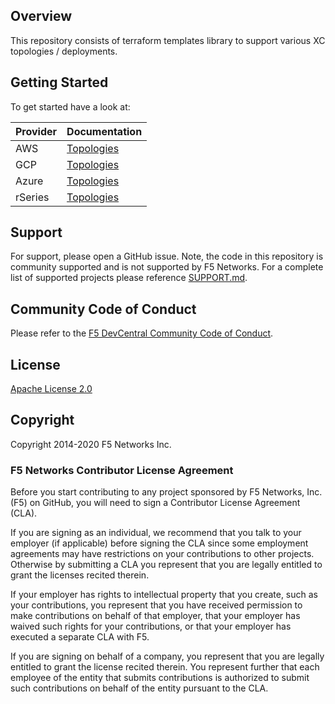 ## Overview

This repository consists of terraform templates library to support various XC topologies / deployments.

## Getting Started

To get started have a look at:

| Provider | Documentation                                                                   |
|----------|---------------------------------------------------------------------------------|
| AWS      | [Topologies](https://github.com/f5devcentral/terraform-xc-aws-ce/tree/main)     |
| GCP      | [Topologies](https://github.com/f5devcentral/terraform-xc-gcp-ce/tree/main)     |
| Azure    | [Topologies](https://github.com/f5devcentral/terraform-xc-azure-ce/tree/main)   |
| rSeries  | [Topologies](https://github.com/f5devcentral/terraform-xc-rseries-ce/tree/main) |

## Support

For support, please open a GitHub issue. Note, the code in this repository is community supported and is not supported
by F5 Networks. For a complete list of supported projects please reference [SUPPORT.md](SUPPORT.md).

## Community Code of Conduct

Please refer to the [F5 DevCentral Community Code of Conduct](code_of_conduct.md).

## License

[Apache License 2.0](LICENSE)

## Copyright

Copyright 2014-2020 F5 Networks Inc.

### F5 Networks Contributor License Agreement

Before you start contributing to any project sponsored by F5 Networks, Inc. (F5) on GitHub, you will need to sign a
Contributor License Agreement (CLA).

If you are signing as an individual, we recommend that you talk to your employer (if applicable) before signing the CLA
since some employment agreements may have restrictions on your contributions to other projects.
Otherwise by submitting a CLA you represent that you are legally entitled to grant the licenses recited therein.

If your employer has rights to intellectual property that you create, such as your contributions, you represent that you
have received permission to make contributions on behalf of that employer, that your employer has waived such rights for
your contributions, or that your employer has executed a separate CLA with F5.

If you are signing on behalf of a company, you represent that you are legally entitled to grant the license recited
therein.
You represent further that each employee of the entity that submits contributions is authorized to submit such
contributions on behalf of the entity pursuant to the CLA.
